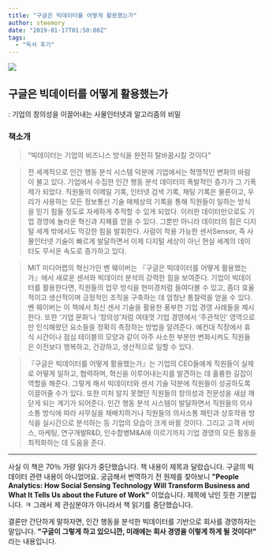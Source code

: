 ```yaml
---
title: "구글은 빅데이터를 어떻게 활용했는가"
author: steemory
date: "2019-01-17T01:50:00Z"
tags:
  - "독서 후기"
---
```

![](https://cdn.steemitimages.com/0x0/http://image.yes24.com/momo/TopCate480/MidCate001/47901345.jpg)

## 구글은 빅데이터를 어떻게 활용했는가 
: 기업의 창의성을 이끌어내는 사물인터넷과 알고리즘의 비밀

### 책소개

> “빅데이터는 기업의 비즈니스 방식을 완전히 탈바꿈시킬 것이다”

> 전 세계적으로 인간 행동 분석 시스템 덕분에 기업에서는 혁명적인 변화의 바람이 불고 있다. 기업에서 수집한 인간 행동 분석 데이터의 폭발적인 증가가 그 기폭제가 되었다. 직원들의 이메일 기록, 인터넷 검색 기록, 채팅 기록은 물론이고, 우리가 사용하는 모든 정보통신 기술 매체상의 기록을 통해 직원들이 일하는 방식을 믿기 힘들 정도로 자세하게 추적할 수 있게 되었다. 이러한 데이터만으로도 기업 경영에 놀라운 혁신과 지혜를 얻을 수 있다. 그뿐만 아니라 데이터의 힘은 디지털 세계 밖에서도 막강한 힘을 발휘한다. 사람이 착용 가능한 센서Sensor, 즉 사물인터넷 기술이 빠르게 발달하면서 이제 디지털 세상이 아닌 현실 세계의 데이터도 무서운 속도로 증가하고 있다. 

> MIT 미디어랩의 혁신가인 벤 웨이버는 『구글은 빅데이터를 어떻게 활용했는가』에서 새로운 센서와 빅데이터 분석의 강력한 힘을 보여준다. 기업이 빅데이터를 활용한다면, 직원들의 업무 방식을 현미경처럼 들여다볼 수 있고, 좀더 효율적이고 생산적이며 긍정적인 조직을 구축하는 데 엄청난 통찰력을 얻을 수 있다. 벤 웨이버는 이 책에서 최신 센서 기술을 활용한 풍부한 기업 경영 사례들을 제시한다. 또한 ‘기업 문화’나 ‘창의성’처럼 여태껏 기업 경영에서 ‘주관적인’ 영역으로만 인식해왔던 요소들을 정확히 측정하는 방법을 알려준다. 예컨대 직장에서 휴식 시간이나 점심 테이블의 모양과 같이 아주 사소한 부분만 변화시켜도 직원들은 이전보다 행복하고, 건강하고, 생산적으로 일할 수 있다. 

>『구글은 빅데이터를 어떻게 활용했는가』는 기업의 CEO들에게 직원들이 실제로 어떻게 일하고, 협력하며, 혁신을 이루어내는지를 발견하는 데 훌륭한 길잡이 역할을 해준다. 그렇게 해서 빅데이터와 센서 기술 덕분에 직원들이 성공하도록 이끌어줄 수가 있다. 또한 미처 알지 못했던 직원들의 창의성과 전문성을 새삼 깨닫게 되는 계기가 되어준다. 인간 행동 분석 시스템이 발달하면서 직원들의 의사소통 방식에 따라 사무실을 재배치하거나 직원들의 의사소통 패턴과 상호작용 방식을 실시간으로 분석하는 등 기업의 모습이 크게 바뀔 것이다. 그리고 고객 서비스, 마케팅, 연구개발R&D, 인수합병M&A에 이르기까지 기업 경영의 모든 활동을 최적화하는 데 도움을 준다.

***

사실 이 책은 70％ 가량 읽다가 중단했습니다. 책 내용이 제목과 달랐습니다. 구글의 빅데이터 관련 내용이 아니었어요. 궁금해서 번역하기 전 원제를 찾아보니 **"People Analytics: How Social Sensing Technology Will Transform Business and What It Tells Us about the Future of Work"** 이었습니다. 제목에 낚인 듯한 기분입니다. ㅋ 그래서 제 관심분야가 아니라서 책 읽기를 중단했습니다.

결론만 간단하게 말하자면, 인간 행동을 분석한 빅데이터를 기반으로 회사를 경영하자는 말입니다. **"구글이 그렇게 하고 있으니깐, 미래에는 회사 경영을 이렇게 하게 될 것이다!"** 라는 내용입니다.
